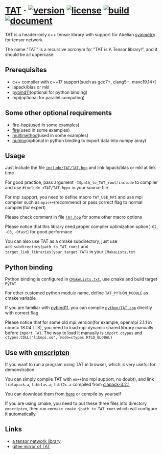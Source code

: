 # [TAT](https://github.com/hzhangxyz/TAT) &middot; [![version](https://img.shields.io/github/v/tag/hzhangxyz/TAT?style=flat-square)](https://github.com/hzhangxyz/TAT/tags) [![license](https://img.shields.io/github/license/hzhangxyz/TAT?style=flat-square)](/LICENSE.md) [![build](https://img.shields.io/github/workflow/status/hzhangxyz/TAT/check?style=flat-square)](https://github.com/hzhangxyz/TAT/actions?query=workflow%3Acheck) [![document](https://img.shields.io/github/workflow/status/hzhangxyz/TAT/doxygen?color=%237f7fff&label=doc&style=flat-square)](https://hzhangxyz.github.io/TAT/index.html)

TAT is a header-only c++ tensor library with support for Abelian [symmetry](https://journals.aps.org/pra/abstract/10.1103/PhysRevA.82.050301) for tensor network

The name "TAT" is a recursive acronym for "TAT is A Tensor library!", and it should be all uppercase

## Prerequisites
- c++ compiler with c++17 support(such as gcc7+, clang5+, msvc19.14+)
- lapack/blas or mkl
- [pybind11](https://github.com/pybind/pybind11)(optional for python binding)
- mpi(optional for parallel computing)

## Some other optional requirements
- [fire-hpp](https://github.com/kongaskristjan/fire-hpp)(used in some examples)
- [fire](https://github.com/google/python-fire)(used in some examples)
- [multimethod](https://github.com/coady/multimethod)(used in some examples)
- [numpy](https://github.com/numpy/numpy)(optional in python binding to export data into numpy array)

## Usage
Just include the file [`include/TAT/TAT.hpp`](/include/TAT/TAT.hpp) and link lapack/blas or mkl at link time

For good practice, pass argument `-I$path_to_TAT_root/include` to compiler and use `#include <TAT/TAT.hpp>` in your source file

For mpi support, you need to define macro `TAT_USE_MPI` and use mpi compiler such as `mpic++`(recommend) or pass correct flag to normal compiler(for expert)

Please check comment in file [`TAT.hpp`](/include/TAT/TAT.hpp#L42) for some other macro options

Please notice that this library need proper compiler optimization option(`-O2`, `-O3`, `-Ofast`) for good performace

You can also use TAT as a cmake subdirectory, just use `add_subdirectory(path_to_TAT_root)` and `target_link_libraries(your_target TAT)` in your `CMakeLists.txt`

## Python binding
Python binding is configured in [`CMakeLists.txt`](/CMakeLists.txt#L117), use cmake and build target `PyTAT`

For other customed python module name, define `TAT_PYTHON_MODULE` as cmake variable

If you are familiar with [pybind11](https://pybind11.readthedocs.io/en/stable/compiling.html#building-manually), you can compile [`python/TAT.cpp`](/python/TAT.cpp) directly with correct flag

Please notice that for some old mpi version(for example, openmpi 2.1.1 in ubuntu 18.04 LTS), you need to load mpi dynamic shared library manually before `import TAT`, The way to load it manually is `import ctypes` and `ctypes.CDLL("libmpi.so", mode=ctypes.RTLD_GLOBAL)`

## Use with [emscripten](https://emscripten.org/)
If you want to run a program using TAT in browser, which is very useful for demonstration

You can simply compile TAT with `em++`(no mpi support, no doubt), and link `liblapack.a`, `libblas.a`, `libf2c.a` compiled from [clapack-3.2.1](https://www.netlib.org/clapack/)

You can download them from [here](https://github.com/hzhangxyz/TAT/releases/tag/v0.0.6) or compile by yourself

If you are using cmake, you need to put these three files into directory `emscripten`, then run `emcmake cmake $path_to_TAT_root` which will configure it automatically

## Links
- [a tensor network library](https://github.com/crimestop/net)
- [gitee mirror of TAT](https://gitee.com/hzhangxyz/TAT)
